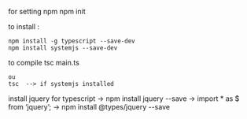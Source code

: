 for setting npm
	npm init

to install :

	

	npm install -g typescript --save-dev
	npm install systemjs --save-dev



to compile
	tsc main.ts

	ou
	tsc  --> if systemjs installed



install jquery for typescript 
-> npm install jquery --save
-> import * as $ from ‘jquery’;
-> npm install @types/jquery --save